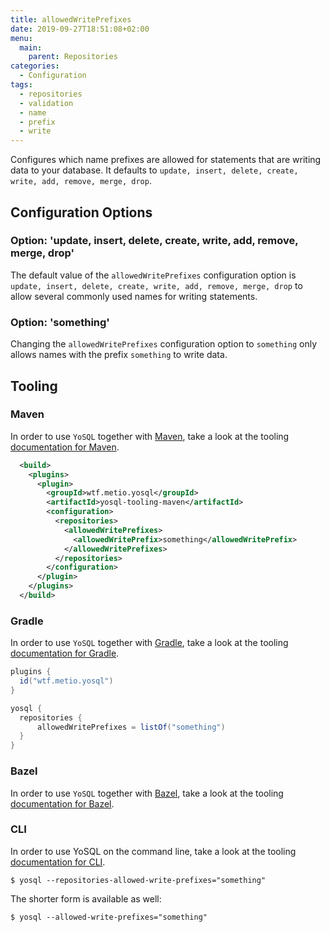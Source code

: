 ```yaml
---
title: allowedWritePrefixes
date: 2019-09-27T18:51:08+02:00
menu:
  main:
    parent: Repositories
categories:
  - Configuration
tags:
  - repositories
  - validation
  - name
  - prefix
  - write
---
```


Configures which name prefixes are allowed for statements that are writing data to your database. It defaults to `update, insert, delete, create, write, add, remove, merge, drop`.

## Configuration Options

### Option: 'update, insert, delete, create, write, add, remove, merge, drop'

The default value of the `allowedWritePrefixes` configuration option is `update, insert, delete, create, write, add, remove, merge, drop` to allow several commonly used names for writing statements.

### Option: 'something'

Changing the `allowedWritePrefixes` configuration option to `something` only allows names with the prefix `something` to write data.

## Tooling

### Maven

In order to use `YoSQL` together with [Maven](https://maven.apache.org/), take a look at the tooling [documentation
for Maven](/tooling/maven/).

```xml
  <build>
    <plugins>
      <plugin>
        <groupId>wtf.metio.yosql</groupId>
        <artifactId>yosql-tooling-maven</artifactId>
        <configuration>
          <repositories>
            <allowedWritePrefixes>
              <allowedWritePrefix>something</allowedWritePrefix>
            </allowedWritePrefixes>
          </repositories>
        </configuration>
      </plugin>
    </plugins>
  </build>
```

### Gradle

In order to use `YoSQL` together with [Gradle](https://gradle.org/), take a look at the tooling [documentation for Gradle](/tooling/gradle/).

```groovy
plugins {
  id("wtf.metio.yosql")
}

yosql {
  repositories {
      allowedWritePrefixes = listOf("something")
  }
}
```

### Bazel

In order to use `YoSQL` together with [Bazel](https://bazel.build/), take a look at the tooling [documentation for
Bazel](/tooling/bazel/).

### CLI

In order to use YoSQL on the command line, take a look at the tooling [documentation for CLI](/tooling/cli/).

```shell
$ yosql --repositories-allowed-write-prefixes="something"
```

The shorter form is available as well:

```shell
$ yosql --allowed-write-prefixes="something"
```
